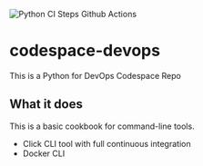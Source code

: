 ![Python CI Steps Github Actions](https://github.com/Jiaweihu08/codespace-devops/actions/workflows/main.yml/badge.svg)

# codespace-devops
This is a Python for DevOps Codespace Repo

## What it does

This is a basic cookbook for command-line tools.

* Click CLI tool with full continuous integration
* Docker CLI